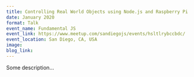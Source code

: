 ```yaml
---
title: Controlling Real World Objects using Node.js and Raspberry Pi
date: January 2020
format: Talk
event_name: Fundamental JS
event_link: https://www.meetup.com/sandiegojs/events/hsltlrybccbdc/
event_location: San Diego, CA, USA
image: 
blog_link:  
---
```

Some description...